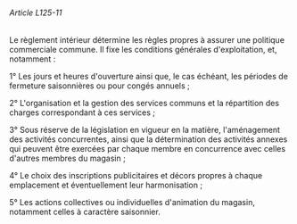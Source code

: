 ###### Article L125-11

Le règlement intérieur détermine les règles propres à assurer une politique commerciale commune. Il fixe les conditions générales d'exploitation, et, notamment :

1° Les jours et heures d'ouverture ainsi que, le cas échéant, les périodes de fermeture saisonnières ou pour congés annuels ;

2° L'organisation et la gestion des services communs et la répartition des charges correspondant à ces services ;

3° Sous réserve de la législation en vigueur en la matière, l'aménagement des activités concurrentes, ainsi que la détermination des activités annexes qui peuvent être exercées par chaque membre en concurrence avec celles d'autres membres du magasin ;

4° Le choix des inscriptions publicitaires et décors propres à chaque emplacement et éventuellement leur harmonisation ;

5° Les actions collectives ou individuelles d'animation du magasin, notamment celles à caractère saisonnier.


